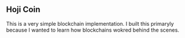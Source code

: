 ## Hoji Coin

This is a very simple blockchain implementation. I built this primaryly because I wanted to learn how blockchains wokred behind the scenes. 